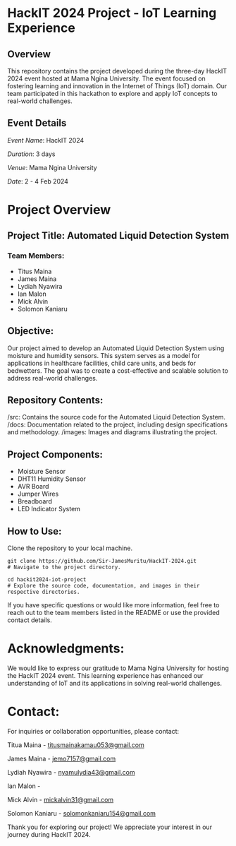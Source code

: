 # HackIT 2024 Project - IoT Learning Experience
## Overview
This repository contains the project developed during the three-day HackIT 2024 event hosted at Mama Ngina University. The event focused on fostering learning and innovation in the Internet of Things (IoT) domain. Our team participated in this hackathon to explore and apply IoT concepts to real-world challenges.

## Event Details

*Event Name*: HackIT 2024

*Duration*: 3 days

*Venue*: Mama Ngina University

*Date*: 2 - 4 Feb 2024

# Project Overview

## Project Title: Automated Liquid Detection System

### Team Members:
* Titus Maina
* James Maina
* Lydiah Nyawira
* Ian Malon
* Mick Alvin
* Solomon Kaniaru


## Objective:
Our project aimed to develop an Automated Liquid Detection System using moisture and humidity sensors. This system serves as a model for applications in healthcare facilities, child care units, and beds for bedwetters. The goal was to create a cost-effective and scalable solution to address real-world challenges.

## Repository Contents:
/src: Contains the source code for the Automated Liquid Detection System.
/docs: Documentation related to the project, including design specifications and methodology.
/images: Images and diagrams illustrating the project.

## Project Components:
* Moisture Sensor
* DHT11 Humidity Sensor
* AVR Board
* Jumper Wires
* Breadboard
* LED Indicator System

## How to Use:

Clone the repository to your local machine.
```
git clone https://github.com/Sir-JamesMuritu/HackIT-2024.git
# Navigate to the project directory.

cd hackit2024-iot-project
# Explore the source code, documentation, and images in their respective directories.

```
If you have specific questions or would like more information, feel free to reach out to the team members listed in the README or use the provided contact details.

# Acknowledgments:
We would like to express our gratitude to Mama Ngina University for hosting the HackIT 2024 event. This learning experience has enhanced our understanding of IoT and its applications in solving real-world challenges.

# Contact:
For inquiries or collaboration opportunities, please contact:

Titua Maina - titusmainakamau053@gmail.com

James Maina - jemo7157@gmail.com

Lydiah Nyawira - nyamulydia43@gmail.com

Ian Malon - 

Mick Alvin - mickalvin31@gmail.com

Solomon Kaniaru - solomonkaniaru154@gmail.com


Thank you for exploring our project! We appreciate your interest in our journey during HackIT 2024.




